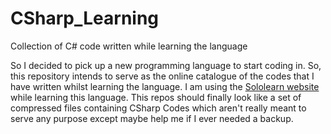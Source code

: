 # CSharp_Learning
Collection of C# code written while learning the language
<p>
So I decided to pick up a new programming language to start coding in. So, this repository intends to serve as the online catalogue of
the codes that I have written whilst learning the language. I am using the <a href = "https://www.sololearn.com/play/CSharp/" target ="_blank">Sololearn website</a> while learning this language. This repos should finally look like a set of compressed files containing CSharp Codes which aren't really meant to serve any purpose except maybe help me if I ever needed a backup.
</p>
